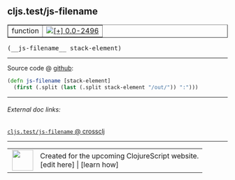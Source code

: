 ## cljs.test/js-filename



 <table border="1">
<tr>
<td>function</td>
<td><a href="https://github.com/cljsinfo/cljs-api-docs/tree/0.0-2496"><img valign="middle" alt="[+] 0.0-2496" title="Added in 0.0-2496" src="https://img.shields.io/badge/+-0.0--2496-lightgrey.svg"></a> </td>
</tr>
</table>


 <samp>
(__js-filename__ stack-element)<br>
</samp>

---







Source code @ [github](https://github.com/clojure/clojurescript/blob/r2755/src/cljs/cljs/test.cljs#L311-L312):

```clj
(defn js-filename [stack-element]
  (first (.split (last (.split stack-element "/out/")) ":")))
```

<!--
Repo - tag - source tree - lines:

 <pre>
clojurescript @ r2755
└── src
    └── cljs
        └── cljs
            └── <ins>[test.cljs:311-312](https://github.com/clojure/clojurescript/blob/r2755/src/cljs/cljs/test.cljs#L311-L312)</ins>
</pre>

-->

---



###### External doc links:

[`cljs.test/js-filename` @ crossclj](http://crossclj.info/fun/cljs.test.cljs/js-filename.html)<br>

---

 <table>
<tr><td>
<img valign="middle" align="right" width="48px" src="http://i.imgur.com/Hi20huC.png">
</td><td>
Created for the upcoming ClojureScript website.<br>
[edit here] | [learn how]
</td></tr></table>

[edit here]:https://github.com/cljsinfo/cljs-api-docs/blob/master/cljsdoc/cljs.test_js-filename.cljsdoc
[learn how]:https://github.com/cljsinfo/cljs-api-docs/wiki/cljsdoc-files

<!--

This information was too distracting to show to readers, but I'll leave it
commented here since it is helpful to:

- pretty-print the data used to generate this document
- and show how to retrieve that data



The API data for this symbol:

```clj
{:ns "cljs.test",
 :name "js-filename",
 :type "function",
 :signature ["[stack-element]"],
 :source {:code "(defn js-filename [stack-element]\n  (first (.split (last (.split stack-element \"/out/\")) \":\")))",
          :title "Source code",
          :repo "clojurescript",
          :tag "r2755",
          :filename "src/cljs/cljs/test.cljs",
          :lines [311 312]},
 :full-name "cljs.test/js-filename",
 :full-name-encode "cljs.test_js-filename",
 :history [["+" "0.0-2496"]]}

```

Retrieve the API data for this symbol:

```clj
;; from Clojure REPL
(require '[clojure.edn :as edn])
(-> (slurp "https://raw.githubusercontent.com/cljsinfo/cljs-api-docs/catalog/cljs-api.edn")
    (edn/read-string)
    (get-in [:symbols "cljs.test/js-filename"]))
```

-->

